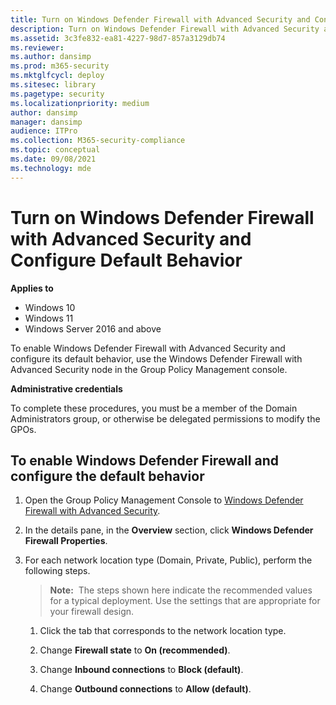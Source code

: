 ```yaml
---
title: Turn on Windows Defender Firewall with Advanced Security and Configure Default Behavior (Windows)
description: Turn on Windows Defender Firewall with Advanced Security and Configure Default Behavior
ms.assetid: 3c3fe832-ea81-4227-98d7-857a3129db74
ms.reviewer: 
ms.author: dansimp
ms.prod: m365-security
ms.mktglfcycl: deploy
ms.sitesec: library
ms.pagetype: security
ms.localizationpriority: medium
author: dansimp
manager: dansimp
audience: ITPro
ms.collection: M365-security-compliance
ms.topic: conceptual
ms.date: 09/08/2021
ms.technology: mde
---
```


# Turn on Windows Defender Firewall with Advanced Security and Configure Default Behavior

**Applies to**
-   Windows 10
-   Windows 11
-   Windows Server 2016 and above

To enable Windows Defender Firewall with Advanced Security and configure its default behavior, use the Windows Defender Firewall with Advanced Security node in the Group Policy Management console.

**Administrative credentials**

To complete these procedures, you must be a member of the Domain Administrators group, or otherwise be delegated permissions to modify the GPOs.

## To enable Windows Defender Firewall and configure the default behavior

1.  Open the Group Policy Management Console to [Windows Defender Firewall with Advanced Security](open-the-group-policy-management-console-to-windows-firewall-with-advanced-security.md).

2.  In the details pane, in the **Overview** section, click **Windows Defender Firewall Properties**.

3.  For each network location type (Domain, Private, Public), perform the following steps.

    >**Note:**  The steps shown here indicate the recommended values for a typical deployment. Use the settings that are appropriate for your firewall design.

    1.  Click the tab that corresponds to the network location type.

    2.  Change **Firewall state** to **On (recommended)**.

    3.  Change **Inbound connections** to **Block (default)**.

    4.  Change **Outbound connections** to **Allow (default)**.

 

 





